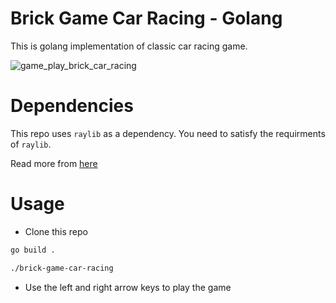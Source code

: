 # Brick Game Car Racing - Golang

This is golang implementation of classic car racing game. 

![game_play_brick_car_racing](https://user-images.githubusercontent.com/25578971/177031970-b8f1eee8-ad14-4d58-b94f-7850f9b47957.gif)

# Dependencies

This repo uses `raylib` as a dependency. You need to satisfy the requirments of `raylib`. 

Read more from [here](https://github.com/gen2brain/raylib-go#requirements) 

# Usage

- Clone this repo
```sh
go build .
```
```sh
./brick-game-car-racing
```
- Use the left and right arrow keys to play the game
